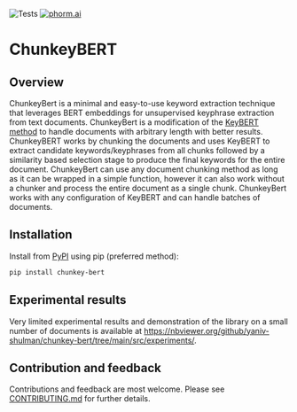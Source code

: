 ![Tests](https://github.com/yaniv-shulman/chunkey-bert/actions/workflows/linting_and_tests.yml/badge.svg?branch=main)
[![phorm.ai](https://img.shields.io/badge/ask%20phorm.ai-8A2BE2)](https://www.phorm.ai/query?projectId=f7ddaf97-2b90-4515-a364-855258454655)

# ChunkeyBERT #
## Overview ##
ChunkeyBert is a minimal and easy-to-use keyword extraction technique that leverages BERT embeddings for unsupervised 
keyphrase extraction from text documents. ChunkeyBert is a modification of the 
[KeyBERT method](https://towardsdatascience.com/keyword-extraction-with-bert-724efca412ea) to handle documents with 
arbitrary length with better results. ChunkeyBERT works by chunking the documents and uses KeyBERT to extract candidate
keywords/keyphrases from all chunks followed by a similarity based selection stage to produce the final keywords for the
entire document. ChunkeyBert can use any document chunking method as long as it can be wrapped in a simple function, 
however it can also work without a chunker and process the entire document as a single chunk. ChunkeyBert works with any
configuration of KeyBERT and can handle batches of documents. 

## Installation ##
Install from [PyPI](https://pypi.org/project/rsklpr/) using pip (preferred method):
```bash
pip install chunkey-bert
```

## Experimental results ##
Very limited experimental results and demonstration of the library on a small number of documents is available at 
 https://nbviewer.org/github/yaniv-shulman/chunkey-bert/tree/main/src/experiments/.


## Contribution and feedback ##
Contributions and feedback are most welcome. Please see
[CONTRIBUTING.md](https://github.com/yaniv-shulman/chunkey-bert/tree/main/CONTRIBUTING.md) for further details.
